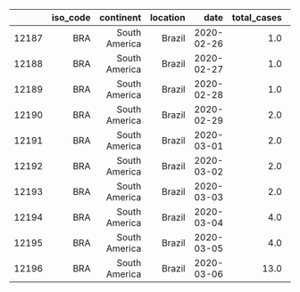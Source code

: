 |       | iso_code |     continent | location |       date | total_cases | new_cases | new_cases_smoothed | total_deaths | new_deaths | new_deaths_smoothed | total_cases_per_million | new_cases_per_million | new_cases_smoothed_per_million | total_deaths_per_million | new_deaths_per_million | new_deaths_smoothed_per_million | reproduction_rate | icu_patients | icu_patients_per_million | hosp_patients | hosp_patients_per_million | weekly_icu_admissions | weekly_icu_admissions_per_million | weekly_hosp_admissions | weekly_hosp_admissions_per_million | new_tests | total_tests | total_tests_per_thousand | new_tests_per_thousand | new_tests_smoothed | new_tests_smoothed_per_thousand | positive_rate | tests_per_case | tests_units | total_vaccinations | people_vaccinated | people_fully_vaccinated | new_vaccinations | new_vaccinations_smoothed | total_vaccinations_per_hundred | people_vaccinated_per_hundred | people_fully_vaccinated_per_hundred | new_vaccinations_smoothed_per_million | stringency_index |  population | population_density | median_age | aged_65_older | aged_70_older | gdp_per_capita | extreme_poverty | cardiovasc_death_rate | diabetes_prevalence | female_smokers | male_smokers | handwashing_facilities | hospital_beds_per_thousand | life_expectancy | human_development_index | excess_mortality |
|------:|---------:|--------------:|---------:|-----------:|------------:|----------:|-------------------:|-------------:|-----------:|--------------------:|------------------------:|----------------------:|-------------------------------:|-------------------------:|-----------------------:|--------------------------------:|------------------:|-------------:|-------------------------:|--------------:|--------------------------:|----------------------:|----------------------------------:|-----------------------:|-----------------------------------:|----------:|------------:|-------------------------:|-----------------------:|-------------------:|--------------------------------:|--------------:|---------------:|------------:|-------------------:|------------------:|------------------------:|-----------------:|--------------------------:|-------------------------------:|------------------------------:|------------------------------------:|--------------------------------------:|-----------------:|------------:|-------------------:|-----------:|--------------:|--------------:|---------------:|----------------:|----------------------:|--------------------:|---------------:|-------------:|-----------------------:|---------------------------:|----------------:|------------------------:|-----------------:|
| 12187 | BRA      | South America | Brazil   | 2020-02-26 | 1.0         | 1.0       | NaN                | NaN          | NaN        | NaN                 | 0.005                   | 0.005                 | NaN                            | NaN                      | NaN                    | NaN                             | NaN               | NaN          | NaN                      | NaN           | NaN                       | NaN                   | NaN                               | NaN                    | NaN                                | NaN       | NaN         | NaN                      | NaN                    | NaN                | NaN                             | NaN           | NaN            | NaN         | NaN                | NaN               | NaN                     | NaN              | NaN                       | NaN                            | NaN                           | NaN                                 | NaN                                   | 5.56             | 212559409.0 | 25.04              | 33.5       | 8.552         | 5.06          | 14103.452      | 3.4             | 177.961               | 8.11                | 10.1           | 17.9         | NaN                    | 2.2                        | 75.88           | 0.765                   | NaN              |
| 12188 | BRA      | South America | Brazil   | 2020-02-27 | 1.0         | 0.0       | NaN                | NaN          | NaN        | NaN                 | 0.005                   | 0.000                 | NaN                            | NaN                      | NaN                    | NaN                             | NaN               | NaN          | NaN                      | NaN           | NaN                       | NaN                   | NaN                               | NaN                    | NaN                                | NaN       | NaN         | NaN                      | NaN                    | NaN                | NaN                             | NaN           | NaN            | NaN         | NaN                | NaN               | NaN                     | NaN              | NaN                       | NaN                            | NaN                           | NaN                                 | NaN                                   | 5.56             | 212559409.0 | 25.04              | 33.5       | 8.552         | 5.06          | 14103.452      | 3.4             | 177.961               | 8.11                | 10.1           | 17.9         | NaN                    | 2.2                        | 75.88           | 0.765                   | NaN              |
| 12189 | BRA      | South America | Brazil   | 2020-02-28 | 1.0         | 0.0       | NaN                | NaN          | NaN        | NaN                 | 0.005                   | 0.000                 | NaN                            | NaN                      | NaN                    | NaN                             | NaN               | NaN          | NaN                      | NaN           | NaN                       | NaN                   | NaN                               | NaN                    | NaN                                | NaN       | NaN         | NaN                      | NaN                    | NaN                | NaN                             | NaN           | NaN            | NaN         | NaN                | NaN               | NaN                     | NaN              | NaN                       | NaN                            | NaN                           | NaN                                 | NaN                                   | 5.56             | 212559409.0 | 25.04              | 33.5       | 8.552         | 5.06          | 14103.452      | 3.4             | 177.961               | 8.11                | 10.1           | 17.9         | NaN                    | 2.2                        | 75.88           | 0.765                   | NaN              |
| 12190 | BRA      | South America | Brazil   | 2020-02-29 | 2.0         | 1.0       | NaN                | NaN          | NaN        | NaN                 | 0.009                   | 0.005                 | NaN                            | NaN                      | NaN                    | NaN                             | NaN               | NaN          | NaN                      | NaN           | NaN                       | NaN                   | NaN                               | NaN                    | NaN                                | NaN       | NaN         | NaN                      | NaN                    | NaN                | NaN                             | NaN           | NaN            | NaN         | NaN                | NaN               | NaN                     | NaN              | NaN                       | NaN                            | NaN                           | NaN                                 | NaN                                   | 5.56             | 212559409.0 | 25.04              | 33.5       | 8.552         | 5.06          | 14103.452      | 3.4             | 177.961               | 8.11                | 10.1           | 17.9         | NaN                    | 2.2                        | 75.88           | 0.765                   | 9.91             |
| 12191 | BRA      | South America | Brazil   | 2020-03-01 | 2.0         | 0.0       | NaN                | NaN          | NaN        | NaN                 | 0.009                   | 0.000                 | NaN                            | NaN                      | NaN                    | NaN                             | NaN               | NaN          | NaN                      | NaN           | NaN                       | NaN                   | NaN                               | NaN                    | NaN                                | NaN       | NaN         | NaN                      | NaN                    | NaN                | NaN                             | NaN           | NaN            | NaN         | NaN                | NaN               | NaN                     | NaN              | NaN                       | NaN                            | NaN                           | NaN                                 | NaN                                   | 5.56             | 212559409.0 | 25.04              | 33.5       | 8.552         | 5.06          | 14103.452      | 3.4             | 177.961               | 8.11                | 10.1           | 17.9         | NaN                    | 2.2                        | 75.88           | 0.765                   | NaN              |
| 12192 | BRA      | South America | Brazil   | 2020-03-02 | 2.0         | 0.0       | 0.286              | NaN          | NaN        | 0.0                 | 0.009                   | 0.000                 | 0.001                          | NaN                      | NaN                    | 0.0                             | NaN               | NaN          | NaN                      | NaN           | NaN                       | NaN                   | NaN                               | NaN                    | NaN                                | NaN       | NaN         | NaN                      | NaN                    | NaN                | NaN                             | NaN           | NaN            | NaN         | NaN                | NaN               | NaN                     | NaN              | NaN                       | NaN                            | NaN                           | NaN                                 | NaN                                   | 11.11            | 212559409.0 | 25.04              | 33.5       | 8.552         | 5.06          | 14103.452      | 3.4             | 177.961               | 8.11                | 10.1           | 17.9         | NaN                    | 2.2                        | 75.88           | 0.765                   | NaN              |
| 12193 | BRA      | South America | Brazil   | 2020-03-03 | 2.0         | 0.0       | 0.286              | NaN          | NaN        | 0.0                 | 0.009                   | 0.000                 | 0.001                          | NaN                      | NaN                    | 0.0                             | NaN               | NaN          | NaN                      | NaN           | NaN                       | NaN                   | NaN                               | NaN                    | NaN                                | NaN       | NaN         | NaN                      | NaN                    | NaN                | NaN                             | NaN           | NaN            | NaN         | NaN                | NaN               | NaN                     | NaN              | NaN                       | NaN                            | NaN                           | NaN                                 | NaN                                   | 11.11            | 212559409.0 | 25.04              | 33.5       | 8.552         | 5.06          | 14103.452      | 3.4             | 177.961               | 8.11                | 10.1           | 17.9         | NaN                    | 2.2                        | 75.88           | 0.765                   | NaN              |
| 12194 | BRA      | South America | Brazil   | 2020-03-04 | 4.0         | 2.0       | 0.429              | NaN          | NaN        | 0.0                 | 0.019                   | 0.009                 | 0.002                          | NaN                      | NaN                    | 0.0                             | NaN               | NaN          | NaN                      | NaN           | NaN                       | NaN                   | NaN                               | NaN                    | NaN                                | NaN       | NaN         | NaN                      | NaN                    | NaN                | NaN                             | NaN           | NaN            | NaN         | NaN                | NaN               | NaN                     | NaN              | NaN                       | NaN                            | NaN                           | NaN                                 | NaN                                   | 11.11            | 212559409.0 | 25.04              | 33.5       | 8.552         | 5.06          | 14103.452      | 3.4             | 177.961               | 8.11                | 10.1           | 17.9         | NaN                    | 2.2                        | 75.88           | 0.765                   | NaN              |
| 12195 | BRA      | South America | Brazil   | 2020-03-05 | 4.0         | 0.0       | 0.429              | NaN          | NaN        | 0.0                 | 0.019                   | 0.000                 | 0.002                          | NaN                      | NaN                    | 0.0                             | NaN               | NaN          | NaN                      | NaN           | NaN                       | NaN                   | NaN                               | NaN                    | NaN                                | NaN       | NaN         | NaN                      | NaN                    | NaN                | NaN                             | NaN           | NaN            | NaN         | NaN                | NaN               | NaN                     | NaN              | NaN                       | NaN                            | NaN                           | NaN                                 | NaN                                   | 11.11            | 212559409.0 | 25.04              | 33.5       | 8.552         | 5.06          | 14103.452      | 3.4             | 177.961               | 8.11                | 10.1           | 17.9         | NaN                    | 2.2                        | 75.88           | 0.765                   | NaN              |
| 12196 | BRA      | South America | Brazil   | 2020-03-06 | 13.0        | 9.0       | 1.714              | NaN          | NaN        | 0.0                 | 0.061                   | 0.042                 | 0.008                          | NaN                      | NaN                    | 0.0                             | NaN               | NaN          | NaN                      | NaN           | NaN                       | NaN                   | NaN                               | NaN                    | NaN                                | NaN       | NaN         | NaN                      | NaN                    | NaN                | NaN                             | NaN           | NaN            | NaN         | NaN                | NaN               | NaN                     | NaN              | NaN                       | NaN                            | NaN                           | NaN                                 | NaN                                   | 11.11            | 212559409.0 | 25.04              | 33.5       | 8.552         | 5.06          | 14103.452      | 3.4             | 177.961               | 8.11                | 10.1           | 17.9         | NaN                    | 2.2                        | 75.88           | 0.765                   | NaN              |
